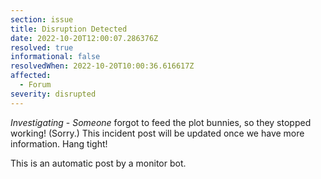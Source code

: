```yaml
---
section: issue
title: Disruption Detected
date: 2022-10-20T12:00:07.286376Z
resolved: true
informational: false
resolvedWhen: 2022-10-20T10:00:36.616617Z
affected:
  - Forum
severity: disrupted
---
```

*Investigating* - _Someone_ forgot to feed the plot bunnies, so they stopped working! (Sorry.) This incident post will be updated once we have more information. Hang tight!

This is an automatic post by a monitor bot.
        